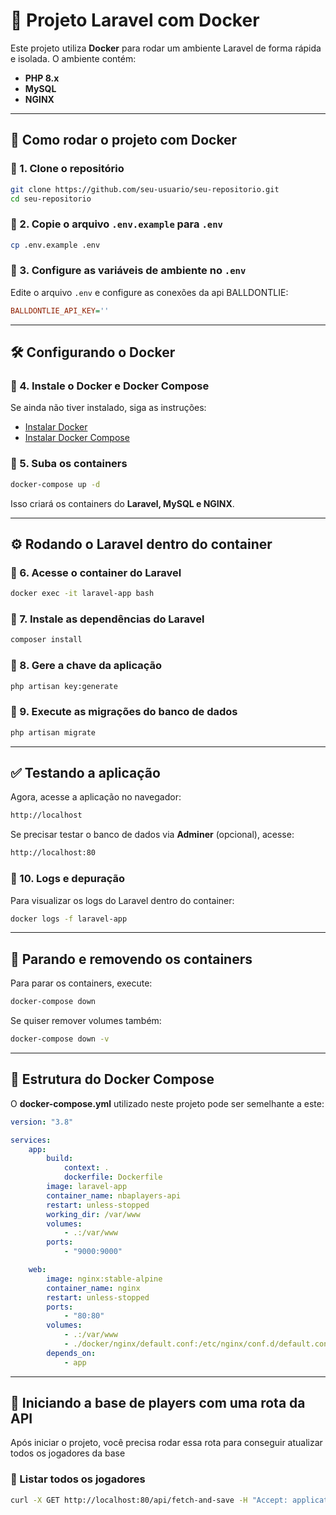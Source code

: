 # 📌 Projeto Laravel com Docker

Este projeto utiliza **Docker** para rodar um ambiente Laravel de forma rápida e isolada. O ambiente contém:

-   **PHP 8.x**
-   **MySQL**
-   **NGINX**

---

## 🚀 Como rodar o projeto com Docker

### 🔹 1. Clone o repositório

```sh
git clone https://github.com/seu-usuario/seu-repositorio.git
cd seu-repositorio
```

### 🔹 2. Copie o arquivo `.env.example` para `.env`

```sh
cp .env.example .env
```

### 🔹 3. Configure as variáveis de ambiente no `.env`

Edite o arquivo `.env` e configure as conexões da api BALLDONTLIE:

```ini
BALLDONTLIE_API_KEY=''
```

---

## 🛠️ Configurando o Docker

### 🔹 4. Instale o **Docker** e **Docker Compose**

Se ainda não tiver instalado, siga as instruções:

-   [Instalar Docker](https://docs.docker.com/get-docker/)
-   [Instalar Docker Compose](https://docs.docker.com/compose/install/)

### 🔹 5. Suba os containers

```sh
docker-compose up -d
```

Isso criará os containers do **Laravel, MySQL e NGINX**.

---

## ⚙️ Rodando o Laravel dentro do container

### 🔹 6. Acesse o container do Laravel

```sh
docker exec -it laravel-app bash
```

### 🔹 7. Instale as dependências do Laravel

```sh
composer install
```

### 🔹 8. Gere a chave da aplicação

```sh
php artisan key:generate
```

### 🔹 9. Execute as migrações do banco de dados

```sh
php artisan migrate
```

---

## ✅ Testando a aplicação

Agora, acesse a aplicação no navegador:

```sh
http://localhost
```

Se precisar testar o banco de dados via **Adminer** (opcional), acesse:

```sh
http://localhost:80
```

### 🔹 10. Logs e depuração

Para visualizar os logs do Laravel dentro do container:

```sh
docker logs -f laravel-app
```

---

## 🛑 Parando e removendo os containers

Para parar os containers, execute:

```sh
docker-compose down
```

Se quiser remover volumes também:

```sh
docker-compose down -v
```

---

## 🎯 Estrutura do Docker Compose

O **docker-compose.yml** utilizado neste projeto pode ser semelhante a este:

```yaml
version: "3.8"

services:
    app:
        build:
            context: .
            dockerfile: Dockerfile
        image: laravel-app
        container_name: nbaplayers-api
        restart: unless-stopped
        working_dir: /var/www
        volumes:
            - .:/var/www
        ports:
            - "9000:9000"

    web:
        image: nginx:stable-alpine
        container_name: nginx
        restart: unless-stopped
        ports:
            - "80:80"
        volumes:
            - .:/var/www
            - ./docker/nginx/default.conf:/etc/nginx/conf.d/default.conf
        depends_on:
            - app
```

---

## 🔄 Iniciando a base de players com uma rota da API

Após iniciar o projeto, você precisa rodar essa rota para conseguir atualizar todos os jogadores da base

### 🔹 Listar todos os jogadores

```sh
curl -X GET http://localhost:80/api/fetch-and-save -H "Accept: application/json"
```
